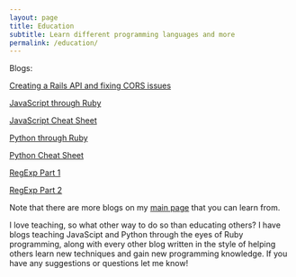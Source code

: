 ```yaml
---
layout: page
title: Education
subtitle: Learn different programming languages and more
permalink: /education/
---
```


Blogs:

[Creating a Rails API and fixing CORS issues](https://mikemerin.github.io/Rails-API-cors/)

[JavaScript through Ruby](https://mikemerin.github.io/JS-through-Ruby/)

[JavaScript Cheat Sheet](https://mikemerin.github.io/Javascript-Cheat-Sheet/)

[Python through Ruby](https://mikemerin.github.io/Python-through-Ruby/)

[Python Cheat Sheet](https://mikemerin.github.io/Python-Cheat-Sheet/)

[RegExp Part 1](https://mikemerin.github.io/RegExp-1/)

[RegExp Part 2](https://mikemerin.github.io/RegExp-2/)

Note that there are more blogs on my [main page](https://mikemerin.github.io) that you can learn from.

I love teaching, so what other way to do so than educating others? I have blogs teaching JavaScipt and Python through the eyes of Ruby programming, along with every other blog written in the style of helping others learn new techniques and gain new programming knowledge. If you have any suggestions or questions let me know!
